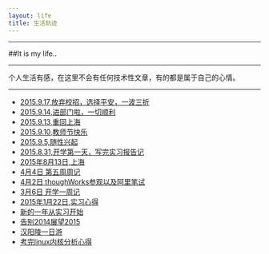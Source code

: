 ```yaml
---
layout: life
title: 生活轨迹
---
```


-----------------------------------------------

##It is my life..

---------------

个人生活有感，在这里不会有任何技术性文章，有的都是属于自己的心情。

---------------

* [2015.9.17,放弃校招，选择平安，一波三折](/life/2015/2015-09-27.html)
* [2015.9.14,进部门啦，一切顺利](/life/2015/2015-09-14.html)
* [2015.9.13,重回上海](/life/2015/2015-09-13.html)
* [2015.9.10,教师节快乐](/life/2015/2015-09-10.html)
* [2015.9.5,随性兴起](/life/2015/2015-09-05.html)
* [2015.8.31,开学第一天，写完实习报告记](/life/2015/2015-08-31.html)
* [2015年8月13日,上海](/life/2015/2015-08-13.html)
* [4月4日 第五周周记](/life/2015/2015-04-04.html)
* [4月2日 thoughWorks参观以及阿里笔试](/life/2015/2015-04-02.html)
* [3月6日 开学一周记](/life/2015/2015-03-06.html)
* [2015年1月22日,实习心得](/life/2015/2015-01-22.html)
* [新的一年从实习开始](/life/2015/2015-01-05.html)
* [告别2014展望2015](/life/2015/2015-01-03.html)
* [汉阳陵一日游](/life/2014/2014-11-10.html)
* [考完linux内核分析心得](/life/2014/2014-10-30.html)




